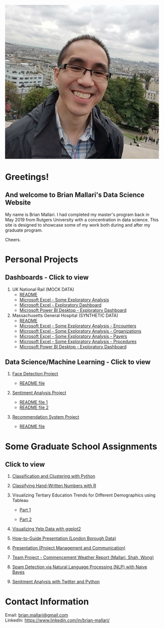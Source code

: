 ![image](GitHub_Profile_Pic_Sacre_Coeur_Paris_cropped.jpg)

# Greetings!
## And welcome to Brian Mallari's Data Science Website

My name is Brian Mallari. I had completed my master's program back in May 2019 from Rutgers University with a concentration in data science.
This site is designed to showcase some of my work both during and after my graduate program. 

Cheers.

# Personal Projects

## Dashboards - Click to view

1. UK National Rail (MOCK DATA)
    - <a href = https://github.com/brianmallari/UK-National-Rail-MOCK-DATA/blob/main/UK_National_Rail_MOCK_DATA_README>README</a>
    - <a href = https://github.com/brianmallari/UK-National-Rail-MOCK-DATA/blob/main/Brian%20Mallari%20-%20Some%20Exploratory%20Analysis%20-%20UK%20Train%20Rides%20-%20Excel%20(MOCK%20DATA).xlsx>Microsoft Excel - Some Exploratory Analysis</a>
    - <a href = https://github.com/brianmallari/UK-National-Rail-MOCK-DATA/blob/main/Brian%20Mallari%20-%20UK%20National%20Rail%20Exploratory%20Dashboard%20-%20Excel%20(Jan%202024%20-%20April%202024%3B%20MOCK%20DATA).xlsx>Microsoft Excel - Exploratory Dashboard</a>
    - <a href = https://github.com/brianmallari/UK-National-Rail-MOCK-DATA/blob/main/Brian%20Mallari%20-%20UK%20National%20Rail%20Exploratory%20Dashboard%20-%20Power%20BI%20Desktop%20(Jan%202024%20-%20April%202024%3B%20MOCK%20DATA).pbix>Microsoft Power BI Desktop - Exploratory Dashboard</a>
2. Massachusetts General Hospital (SYNTHETIC DATA)
    - <a href = https://github.com/brianmallari/Massachusetts-General-Hospital-SYNTHETIC-DATA/blob/main/Masschusetts_General_Hospital_README>README</a>
    - <a href = https://github.com/brianmallari/Massachusetts-General-Hospital-SYNTHETIC-DATA/blob/main/Brian%20Mallari%20-%20Some%20Exploratory%20Analysis%20-%20Encounters%20-%20Excel%20(SYNTHETIC%20DATA).xlsx>Microsoft Excel - Some Exploratory Analysis - Encounters</a>
    - <a href = https://github.com/brianmallari/Massachusetts-General-Hospital-SYNTHETIC-DATA/blob/main/Brian%20Mallari%20-%20Some%20Exploratory%20Analysis%20-%20Organizations%20-%20Excel%20(SYNTHETIC%20DATA).xlsx>Microsoft Excel - Some Exploratory Analysis - Organizations</a>
    - <a href = https://github.com/brianmallari/Massachusetts-General-Hospital-SYNTHETIC-DATA/blob/main/Brian%20Mallari%20-%20Some%20Exploratory%20Analysis%20-%20Payers%20-%20Excel%20(SYNTHETIC%20DATA).xlsx>Microsoft Excel - Some Exploratory Analysis - Payers</a>
    - <a href = https://github.com/brianmallari/Massachusetts-General-Hospital-SYNTHETIC-DATA/blob/main/Brian%20Mallari%20-%20Some%20Exploratory%20Analysis%20-%20Procedures%20-%20Excel%20(SYNTHETIC%20DATA).xlsx>Microsoft Excel - Some Exploratory Analysis - Procedures</a>
    - <a href = https://github.com/brianmallari/Massachusetts-General-Hospital-SYNTHETIC-DATA/blob/main/Brian%20Mallari%20-%20Massachussets%20General%20Hospital%20Exploratory%20Dashboard%20-%20Power%20BI%20Desktop%20(SYNTHETIC%20DATA).pbix>Microsoft Power BI Desktop - Exploratory Dashboard</a>

## Data Science/Machine Learning - Click to view

1. <a href = "https://github.com/brianmallari/Face-Detection-Project">Face Detection Project</a> 
    - <a href = "https://github.com/brianmallari/Face-Detection-Project/blob/main/Face_Detection_README.pdf">README file</a>

2. <a href = "https://github.com/brianmallari/Sentiment-Analysis-Project">Sentiment Analysis Project</a> 
    - <a href = "https://github.com/brianmallari/Sentiment-Analysis-Project/blob/main/Sentiment_Analysis_README_1st_Half_How_to_Run_Scripts.pdf">README file 1</a>
    - <a href = "https://github.com/brianmallari/Sentiment-Analysis-Project/blob/main/Sentiment_Analysis_README_2nd_Half_Data_Analysis.pdf">README file 2</a>
3. <a href = "https://github.com/brianmallari/Recommendation-System">Recommendation System Project</a> 
    - <a href = "https://github.com/brianmallari/Recommendation-System/blob/main/Recommendation_System_Simple_README.pdf">README file</a>

# Some Graduate School Assignments
## Click to view

1. <a href="https://github.com/brianmallari/brian-mallari.github.io/blob/master/BrianMallari-Sample1-ClassificationAndClusteringwithPython.pdf">Classification and Clustering with Python</a>

2. <a href="https://github.com/brianmallari/brian-mallari.github.io/blob/master/BrianMallari-Sample2-ClassifyingHand-WrittenNumberswithR.pdf">Classifying Hand-Written Numbers with R</a>

3. Visualizing Tertiary Education Trends for Different Demographics using Tableau

    - <a href="https://github.com/brianmallari/brian-mallari.github.io/blob/master/BrianMallari-Sample3a-VisualizingTertiaryEducationTrendsforDifferentDemographicsusingTableau-Part1.pdf">Part 1</a>

    - <a href="https://github.com/brianmallari/brian-mallari.github.io/blob/master/BrianMallari-Sample3b-VisualizingTertiaryEducationTrendsforDifferentDemographicsusingTableau-Part2.pdf">Part 2</a>

4. <a href="https://github.com/brianmallari/brian-mallari.github.io/blob/master/BrianMallari-Sample4-VisualizingYelpDatawithggplot2.pdf">Visualizing Yelp Data with ggplot2</a>

5. <a href="https://github.com/brianmallari/brian-mallari.github.io/blob/master/BrianMallari-Sample5-HowtoGuide-LondonBoroughData.pdf">How-to-Guide Presentation (London Borough Data)</a>

6. <a href="https://github.com/brianmallari/brian-mallari.github.io/blob/master/BrianMallari-Sample6-Presentation-ProjectManagementandCommunication.pdf">Presentation (Project Management and Communication)</a>

7. <a href="https://github.com/brianmallari/brian-mallari.github.io/blob/master/BrianMallari-Sample7-TeamProject-CommencementWeatherReport-MallariShahWong.pdf">Team Project - Commencement Weather Report (Mallari, Shah, Wong)</a>

8. <a href="https://github.com/brianmallari/brian-mallari.github.io/blob/master/BrianMallari-Sample8-NLPwithNaiveBayes.pdf">Spam Detection via Natural Language Processing (NLP) with Naive Bayes</a>

9. <a href="https://github.com/brianmallari/brian-mallari.github.io/blob/master/BrianMallari-Sample9-SentimentAnalysisUsingTwitterandPython.pdf">Senitment Analysis with Twitter and Python</a>

# Contact Information
Email: brian.mallari@gmail.com
<br>
LinkedIn: <a href="https://www.linkedin.com/in/brian-mallari/">https://www.linkedin.com/in/brian-mallari/</a>
